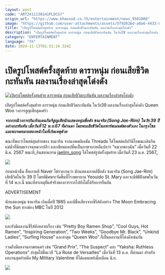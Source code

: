 ```yaml
---
layout: post
code: "ART2411130141PLDCG7"
origin_url: "https://www.khaosod.co.th/entertainment/news_9502808"
image: "https://github.com/user-attachments/assets/5f93826d-a0a6-4433-8ebe-4d21b75f18e4"
title: "เปิดรูปโพสต์ครั้งสุดท้าย ดาราหนุ่ม ก่อนเสียชีวิตกะทันหัน ผลงานเรื่องล่าสุดโด่งดัง"
description: "เปิดรูปโพสต์ครั้งสุดท้าย ดาราหนุ่ม ก่อนเสียชีวิตกะทันหัน ในวัย39 ผลงานเรื่องล่าสุดโด่งดัง Queen Woo วงการสูญเสียสุดเศร้า จากกรณีวงการบันเทิงแดนกิมจิสูญเสีย"
category: "ENTERTAINMENT"
language: "th"
date: 2024-11-13T01:51:24.324Z
---
```


# เปิดรูปโพสต์ครั้งสุดท้าย ดาราหนุ่ม ก่อนเสียชีวิตกะทันหัน ผลงานเรื่องล่าสุดโด่งดัง

[![เปิดรูปโพสต์ครั้งสุดท้าย ดาราหนุ่ม ก่อนเสียชีวิตกะทันหัน ผลงานเรื่องล่าสุดโด่งดัง](https://www.khaosod.co.th/wpapp/uploads/2024/11/ripjaelim1311679998.jpg "เปิดรูปโพสต์ครั้งสุดท้าย ดาราหนุ่ม ก่อนเสียชีวิตกะทันหัน ผลงานเรื่องล่าสุดโด่งดัง")](https://www.khaosod.co.th/wpapp/uploads/2024/11/ripjaelim1311679998.jpg)

เปิดรูปโพสต์ครั้งสุดท้าย ดาราหนุ่ม ก่อนเสียชีวิตกะทันหัน ในวัย39 ผลงานเรื่องล่าสุดโด่งดัง Queen Woo วงการสูญเสียสุดเศร้า

_**จากกรณีวงการบันเทิงแดนกิมจิสูญเสียนักแสดงหนุ่มชื่อดัง ซงแจริม (Song Jae-Rim) ในวัย 39 ปี อย่างกะทันหัน เมื่อวันที่ 12 พ.ย.67 ที่ผ่านมา โดยพบเสียชีวิตในอพาร์ตเมนต์ของตัวเอง ในกรุงโซล และพบจดหมายสองหน้าในที่เกิดเหตุด้วย**_

ขณะที่พบว่าโพสต์สุดท้ายของ ซงแจริม จากแอพพลิเคชัน Threads ได้โพสต์คลิปวิดีโอขณะเดินริมแม่น้ำที่มีลมแรงจนหมวกปลิว และเขียนแคปชั่นเป็นภาษาเกาหลีแปลว่า “หมวกของฉัน” เมื่อวันที่ 22 มี.ค. 2567 ขณะที่_อินสตาแกรม [jaelim\_song](https://www.instagram.com/jaelim_song/) ได้โพสต์รูปครั้งสุดท้าย เมื่อวันที่ 23 ม.ค. 2567_

[![](https://www.khaosod.co.th/wpapp/uploads/2024/11/ripjaelim1311671.jpg)](https://www.khaosod.co.th/wpapp/uploads/2024/11/ripjaelim1311671.jpg)

ก่อนหน้านั้น สื่อเกาหลี Naver ได้รายงานว่า นักแสดงเกาหลีชื่อดัง ซงแจริม (Song Jae-Rim) เสียชีวิตในวัย 39 ปี โดยพิธีศพจะจัดขึ้นที่โรงพยาบาล Yeouido St. Mary และจะมีพิธีฝังศพในวันที่ 14 พ.ย.นี้ ขณะที่สาเหตุที่แท้จริงของการจากไปยังไม่ได้รับการยืนยัน

ADVERTISEMENT

นักแสดงหนุ่ม ซงแจริม เกิดเมื่อปี 1985 และมีชื่อเสียงจากซีรีส์ดังอย่าง The Moon Embracing the Sun ทางช่อง MBC ในปี 2012

[![](https://www.khaosod.co.th/wpapp/uploads/2024/11/ripjaelim13116711.jpg)](https://www.khaosod.co.th/wpapp/uploads/2024/11/ripjaelim13116711.jpg)

และยังมีผลงานซีรีส์ดังหลายเรื่อง เช่น “Pretty Boy Ramen Shop”, “Cool Guys, Hot Ramen”, “Inspiring Generation”, “Two Weeks”, “Goodbye Mr. Black”, “Unkind Ladies”, “Surfing House” และล่าสุด “Queen Woo” ก็เป็นผลงานที่โด่งดังเช่นกัน

รวมถึงมีผลงานภาพยนตร์ เช่น “Grand Prix”, “The Suspect” และ “Yaksha: Ruthless Operations” ล่าสุดได้ขึ้นเวที “La Rose de Versailles” เมื่อวันที่ 13 ต.ค. ที่ผ่านมา สำหรับผลงานสุดท้ายคือ My Military Valentine ที่ได้เผยแพร่เมื่อเดือน มิ.ย.

[![](https://www.khaosod.co.th/wpapp/uploads/2024/11/ripjaelim13116712.jpg)](https://www.khaosod.co.th/wpapp/uploads/2024/11/ripjaelim13116712.jpg)